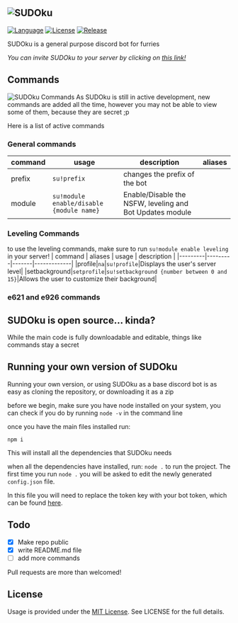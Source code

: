 ![SUDOku](https://github.com/furSUDO/SUDOku/blob/master/github/logo.png?raw=true) 
---
[![Language](https://img.shields.io/badge/JavaScript-purple.svg?style=plastic&colorB=ff4e4e)]()
[![License](https://img.shields.io/github/license/furSUDO/SUDOku.svg?style=plastic&colorB=7288da)]()
[![Release](https://img.shields.io/github/release/furSUDO/SUDOku.svg?style=plastic&colorB=ffffff)]()

SUDOku is a general purpose discord bot for furries

_You can invite SUDOku to your server by clicking on [this link!](https://discord.com/oauth2/authorize?client_id=612745923575021573&scope=bot&permissions=8)_

## Commands
![SUDOku Commands](https://github.com/furSUDO/SUDOku/blob/master/github/commands.png?raw=true)
As SUDOku is still in active development, new commands are added all the time, however you may not be able to view some of them, because they are secret ;p

Here is a list of active commands
### General commands
| command | usage | description | aliases |
|---------|-------|-------------|---------|
| prefix  |``su!prefix``|changes the prefix of the bot|
| module  | ``su!module enable/disable {module name}`` | Enable/Disable the NSFW, leveling and Bot Updates module |
### Leveling Commands
to use the leveling commands, make sure to run ``su!module enable leveling`` in your server!
| command | aliases | usage | description |
|---------|---------|-------|-------------|
|profile|``na``|``su!profile``|Displays the user's server level|
|setbackground|``setprofile``|``su!setbackground {number between 0 and 15}``|Allows the user to customize their background|
### e621 and e926 commands



## SUDOku is open source... kinda?

While the main code is fully downloadable and editable, things like commands stay a secret

## Running your own version of SUDOku

Running your own version, or using SUDOku as a base discord bot is as easy as cloning the repository, or downloading it as a zip

before we begin, make sure you have node installed on your system, you can check if you do by running ``node -v`` in the command line

once you have the main files installed run:
```
npm i
```
This will install all the dependencies that SUDOku needs

when all the dependencies have installed, run: ```node .``` to run the project. The first time you run ``node .`` you will be asked to edit the newly generated ``config.json`` file. 

In this file you will need to replace the token key with your bot token, which can be found [here](https://discord.com/developers/applications).
   


## Todo
- [X] Make repo public
- [X] write README.md file
- [ ] add more commands 

Pull requests are more than welcomed!

## License
Usage is provided under the [MIT License](http://http//opensource.org/licenses/mit-license.php). See LICENSE for the full details.
